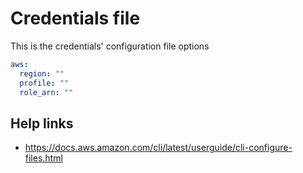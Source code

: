 # Credentials file

This is the credentials' configuration file options

```yaml
aws:
  region: ""
  profile: ""
  role_arn: ""
```

## Help links

* https://docs.aws.amazon.com/cli/latest/userguide/cli-configure-files.html
